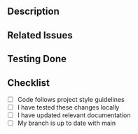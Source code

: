 ## Description
<!-- What does this PR do? -->

## Related Issues
<!-- Link any related issues using #issue_number -->

## Testing Done
<!-- Describe how you tested these changes -->

## Checklist
- [ ] Code follows project style guidelines
- [ ] I have tested these changes locally
- [ ] I have updated relevant documentation
- [ ] My branch is up to date with main
